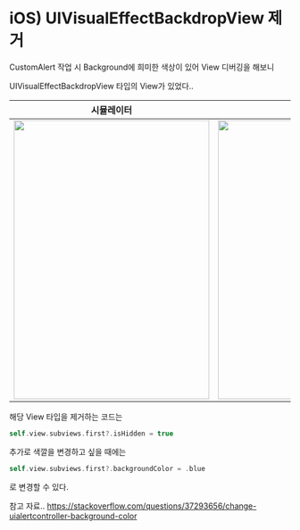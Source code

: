 # iOS) UIVisualEffectBackdropView 제거

CustomAlert 작업 시 Background에 희미한 색상이 있어 View 디버깅을 해보니 

UIVisualEffectBackdropView 타입의 View가 있었다..


|시뮬레이터|디버깅|
|:---:|:---:|
|<image src = "https://github.com/bradheo65/SwiftUIFirebaseChat/assets/45350356/e3a15e8a-6d86-4277-9af1-bddaa76450d6" width="350" height="500">| <image src = "https://github.com/bradheo65/SwiftUIFirebaseChat/assets/45350356/9029c532-e23d-4c96-8820-ec962ff41df3" width="350" height="500">|

해당 View 타입을 제거하는 코드는

```swift
self.view.subviews.first?.isHidden = true
```

추가로 색깔을 변경하고 싶을 때에는 

```swift
self.view.subviews.first?.backgroundColor = .blue
```

로 변경할 수 있다.
    

참고 자료..
https://stackoverflow.com/questions/37293656/change-uialertcontroller-background-color